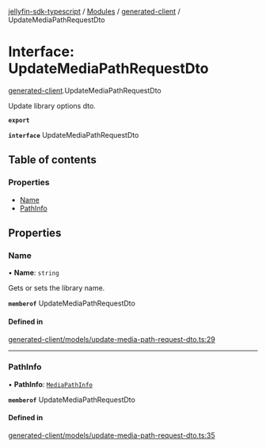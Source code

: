 [jellyfin-sdk-typescript](../README.md) / [Modules](../modules.md) / [generated-client](../modules/generated_client.md) / UpdateMediaPathRequestDto

# Interface: UpdateMediaPathRequestDto

[generated-client](../modules/generated_client.md).UpdateMediaPathRequestDto

Update library options dto.

**`export`**

**`interface`** UpdateMediaPathRequestDto

## Table of contents

### Properties

- [Name](generated_client.UpdateMediaPathRequestDto.md#name)
- [PathInfo](generated_client.UpdateMediaPathRequestDto.md#pathinfo)

## Properties

### Name

• **Name**: `string`

Gets or sets the library name.

**`memberof`** UpdateMediaPathRequestDto

#### Defined in

[generated-client/models/update-media-path-request-dto.ts:29](https://github.com/thornbill/jellyfin-sdk-typescript/blob/e4df7f8/src/generated-client/models/update-media-path-request-dto.ts#L29)

___

### PathInfo

• **PathInfo**: [`MediaPathInfo`](generated_client.MediaPathInfo.md)

**`memberof`** UpdateMediaPathRequestDto

#### Defined in

[generated-client/models/update-media-path-request-dto.ts:35](https://github.com/thornbill/jellyfin-sdk-typescript/blob/e4df7f8/src/generated-client/models/update-media-path-request-dto.ts#L35)
